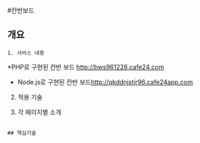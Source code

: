 #칸반보드
## 개요
```
1. 서비스 내용
```

*PHP로 구현된 칸반 보드 <http://bws961228.cafe24.com>
* Node.js로 구현된 칸반 보드<http://qkddnjstjr96.cafe24app.com>
2. 적용 기술

3. 각 페이지별 소개
```

## 핵심기술
